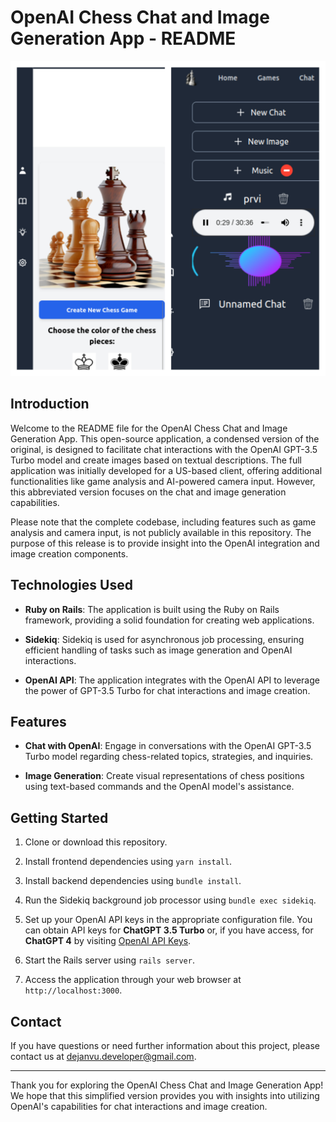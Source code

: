 # OpenAI Chess Chat and Image Generation App - README

![Chess App Screenshot](app/assets/images/chess-screen.jpg)

## Introduction

Welcome to the README file for the OpenAI Chess Chat and Image Generation App. This open-source application, a condensed version of the original, is designed to facilitate chat interactions with the OpenAI GPT-3.5 Turbo model and create images based on textual descriptions. The full application was initially developed for a US-based client, offering additional functionalities like game analysis and AI-powered camera input. However, this abbreviated version focuses on the chat and image generation capabilities.

Please note that the complete codebase, including features such as game analysis and camera input, is not publicly available in this repository. The purpose of this release is to provide insight into the OpenAI integration and image creation components.

## Technologies Used

- **Ruby on Rails**: The application is built using the Ruby on Rails framework, providing a solid foundation for creating web applications.

- **Sidekiq**: Sidekiq is used for asynchronous job processing, ensuring efficient handling of tasks such as image generation and OpenAI interactions.

- **OpenAI API**: The application integrates with the OpenAI API to leverage the power of GPT-3.5 Turbo for chat interactions and image creation.

## Features

- **Chat with OpenAI**: Engage in conversations with the OpenAI GPT-3.5 Turbo model regarding chess-related topics, strategies, and inquiries.

- **Image Generation**: Create visual representations of chess positions using text-based commands and the OpenAI model's assistance.

## Getting Started

1. Clone or download this repository.

2. Install frontend dependencies using `yarn install`.

3. Install backend dependencies using `bundle install`.

4. Run the Sidekiq background job processor using `bundle exec sidekiq`.

5. Set up your OpenAI API keys in the appropriate configuration file. You can obtain API keys for **ChatGPT 3.5 Turbo** or, if you have access, for **ChatGPT 4** by visiting [OpenAI API Keys](https://platform.openai.com/account/api-keys).

6. Start the Rails server using `rails server`.

7. Access the application through your web browser at `http://localhost:3000`.



## Contact

If you have questions or need further information about this project, please contact us at dejanvu.developer@gmail.com.

---

Thank you for exploring the OpenAI Chess Chat and Image Generation App! We hope that this simplified version provides you with insights into utilizing OpenAI's capabilities for chat interactions and image creation.
